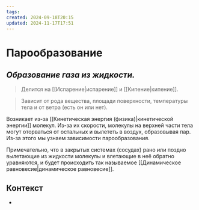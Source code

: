 ```yaml
---
tags: 
created: 2024-09-18T20:15
updated: 2024-11-17T17:51
---
```

# Парообразование

## ***Образование газа из жидкости.***

>Делится на [[Испарение|испарение]] и [[Кипение|кипение]].

>Зависит от рода вещества, площади поверхности, температуры тела и от ветра (есть он или нет).

Возникает из-за [[Кинетическая энергия (физика)|кинетической энергии]] молекул. Из-за их скорости, молекулы на верхней части тела могут оторваться от остальных и вылететь в воздух, образовывая пар. Из-за этого мы узнаем зависимости парообразования.

Примечательно, что в закрытых системах (сосудах) рано или поздно вылетающие из жидкости молекулы и влетающие в неё обратно уравняются, и будет происходить так называемое [[Динамическое равновесие|динамическое равновесие]].



## Контекст
- 

